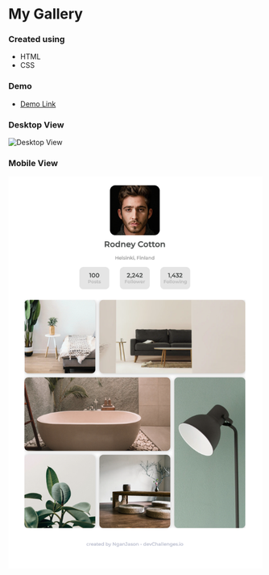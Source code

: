 # My Gallery
### Created using
* HTML
* CSS

### Demo
* [Demo Link](https://jason-ngan-my-gallery.netlify.app/)

### Desktop View
![Desktop View](https://github.com/NganJason/Dev_Challenges_Responsive-Web-Dev/blob/master/3.%20My-Gallery/demo/desktop__view.png)


### Mobile View
![Mobile View](https://github.com/NganJason/Dev_Challenges_Responsive-Web-Dev/blob/master/3.%20My-Gallery/demo/mobile__view.png)
